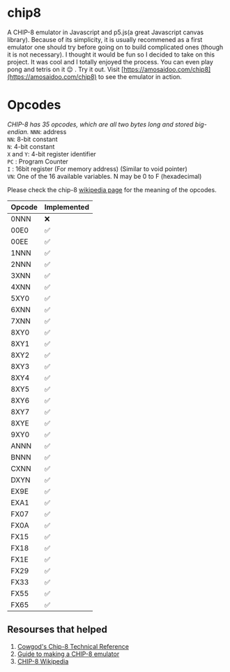 # chip8
A CHIP-8 emulator in Javascript and p5.js(a great Javascript canvas library). Because of its simplicity, it is usually recommened as a first emulator one should try before going on to build complicated ones (though it is not necessary). I thought it would be fun so I decided to take on this project. It was cool and I totally enjoyed the process. You can even play pong and tetris on it :relieved: . Try it out.
Visit [https://amosaidoo.com/chip8](https://amosaidoo.com/chip8) to see the emulator in action.

# Opcodes
*CHIP-8 has 35 opcodes, which are all two bytes long and stored big-endian.*
`NNN`: address <br/>
`NN`: 8-bit constant <br/>
`N`: 4-bit constant <br/>
`X` and `Y`: 4-bit register identifier <br/>
`PC` : Program Counter <br/>
`I` : 16bit register (For memory address) (Similar to void pointer) <br/>
`VN`: One of the 16 available variables. N may be 0 to F (hexadecimal)<br/>

Please check the chip-8 [wikipedia page](https://en.wikipedia.org/wiki/CHIP-8) for the meaning of the opcodes.

| Opcode | Implemented        |
|--------|--------------------|
| 0NNN   | :x:                |
| 00E0   | :white_check_mark: |
| 00EE   | :white_check_mark: |
| 1NNN   | :white_check_mark: |
| 2NNN   | :white_check_mark: |
| 3XNN   | :white_check_mark: |
| 4XNN   | :white_check_mark: |
| 5XY0   | :white_check_mark: |
| 6XNN   | :white_check_mark: |
| 7XNN   | :white_check_mark: |
| 8XY0   | :white_check_mark: |
| 8XY1   | :white_check_mark: |
| 8XY2   | :white_check_mark: |
| 8XY3   | :white_check_mark: |
| 8XY4   | :white_check_mark: |
| 8XY5   | :white_check_mark: |
| 8XY6   | :white_check_mark: |
| 8XY7   | :white_check_mark: |
| 8XYE   | :white_check_mark: |
| 9XY0   | :white_check_mark: |
| ANNN   | :white_check_mark: |
| BNNN   | :white_check_mark: |
| CXNN   | :white_check_mark: |
| DXYN   | :white_check_mark: |
| EX9E   | :white_check_mark: |
| EXA1   | :white_check_mark: |
| FX07   | :white_check_mark: |
| FX0A   | :white_check_mark: |
| FX15   | :white_check_mark: |
| FX18   | :white_check_mark: |
| FX1E   | :white_check_mark: |
| FX29   | :white_check_mark: |
| FX33   | :white_check_mark: |
| FX55   | :white_check_mark: |
| FX65   | :white_check_mark: |

## Resourses that helped
1. [Cowgod's Chip-8 Technical Reference](http://devernay.free.fr/hacks/chip8/C8TECH10.HTM)
2. [Guide to making a CHIP-8 emulator](https://tobiasvl.github.io/blog/write-a-chip-8-emulator/)
3. [CHIP-8 Wikipedia](https://en.wikipedia.org/wiki/CHIP-8)
